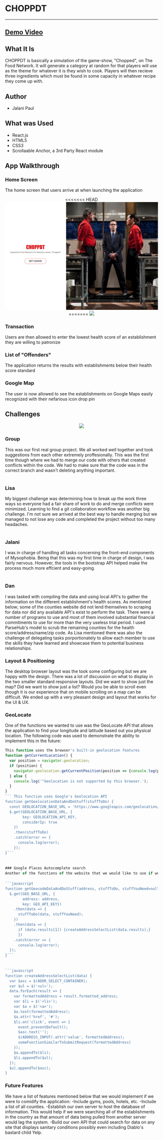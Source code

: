 # CHOPPDT
---
## [Demo Video](https://youtu.be/uLNvlpdSDJE)

## What It Is
CHOPPDT is basically a simulation of the game-show, "Chopped", on The Food Network. It will generate a category at random for that players will use as the theme for whatever it is they wish to cook. Players will then recieve three ingredients which must be found in some capacity in whatever recipe they come up with. 

## Author
* Jalani Paul


## What was Used
* React.js
* HTML5
* CSS3
* Scrollaable Anchor, a 3rd Party React module

## App Walkthrough

### Home Screen
The home screen that users arrive at when launching the application
<p align='center'>
<<<<<<< HEAD
    <img src='src/img/ReadMeImages/Home_page.png'>
=======
    <img src='src/img/ReadMeImages/Home_page.png
>>>>>>> 9bd0ee3179af24da8802544f33a2450e93c42c11
</p>

### UI
As the page loads, drop-down lists for zip code and health scores are populated via Javascript and a Google map centered on Atlanta is loaded.

### UX
When the user clicks the submit button, the zip code and health score are used to create an array with the restaurants that are at or below the minimum health score. Then the zip code is used to draw a map centered on the zip code using the Google Maps Javascript API. The array of restaurants is used to populate and display a table of data with name, address and health score and add markers to the map for each restaurant. Each marker has a click event that displays a popup window with the name, address, health score and a streetview image if available. The image is pulled via the Google Streetview API.

The markers are green, yellow or red depending on the restaurant score's relation to the minimum health score. The range from minimum health score to the lowest health score returned in the restaurant array for that zip code was calculated. That range was divided into thirds and the color applied for the section the restaurant fell into. So, if the user chose a minimum score of 90 and the lowest score of the restaurants in that zip code is 60, restaurants from 90 to 80 will have a green marker, restaurants from 79 to 70 will have a yellow marker and ones lower than 70 will have a red marker.


### Transaction
Users are then allowed to enter the lowest health score of an establishment they are willing to patronize


### List of "Offenders"
The application returns the results with establishments below their health score standard

### Google Map
The user is now allowed to see the establishments on Google Maps easily recognized with their nefarious icon drop pin

## Challenges
<p align='center'>
    <img src='images/trello.png'></img>
</p>

### Group
This was our first real group project. We all worked well together and took suggestions from each other extremely proffesionally.
This was the first time though where we had to merge our code with others that created conflicts within the code. We had to make sure that the code was in the correct branch and wasn't deleting anything important.
<br>
<br>
### Lisa

My biggest challenge was determining how to break up the work three ways so everyone had a fair share of work to do and merge conflicts were minimized. Learning to find a git collaboration workflow was another big challenge. I'm not sure we arrived at the best way to handle merging but we managed to not lose any code and completed the project without too many headaches.
<br>
<br>
### Jalani

I was in charge of handling all tasks concerning the front-end components of Mysophobia. Being that this was my first time in charge of design, I was fairly nervous. However, the tools in the bootstrap API helped make the process much more effcient and easy-going. 
<br>
<br>
### Dan
I was tasked with compiling the data and using local API's to gather the information on the different establishment's health scores. As mentioned below; some of the counties website did not lend themselves to scraping for data nor did any available API's exist to perform the task. There were a number of programs to use and most of them involved substantial financial commitments to use for more than the very useless trial period. I used ParseHub's model to scrub the remaining counties for the health score/address/name/zip code. As Lisa mentioned there was also the challenge of delegating tasks porportionately to allow each member to use the skills they have learned and showcase them to potential business relationships.
<br>

### Layout & Positioning
The desktop browser layout was the took some configuring but we are happy with the design. There was a lot of discussion on what to display in the two smaller standard responsive layouts. Did we want to show just the map? Did we want to show just a list? Would you be able to scroll even though it is our experience that on mobile scrolling on a map can be difficult. We ended up with a very pleasant design and layout that works for the UI & UX. 
### GeoLocate
One of the functions we wanted to use was the GeoLocate API that allows the application to find your longitude and latitude based out you physical location. The following code was used to demonstrate the ability to implement this in the future:

```javascript
This function uses the browser's built-in geolocation features
function getCurrentLocation() {
  var position = navigator.geolocation;
  if (position) {
    navigator.geolocation.getCurrentPosition(position => {console.log(position);});
  } else {
    console.log('"Geolocation is not supported by this browser.');
  }
}
``` This function uses Google's Geolocation API
function getGeolocationDataAndDoStuff(stuffToDo) {
  const GEOLOCATION_BASE_URL = 'https://www.googleapis.com/geolocation/v1/geolocate?'
  $.get(GEOLOCATION_BASE_URL, {
        key: GEOLOCATION_API_KEY,
        considerIp: true
    })
    .then(stuffToDo)
    .catch(error => {
      console.log(error);
    });
}```


### Google Places Autocomplete search
Another of the functions of the website that we would like to use if we were to move forward with the application would be auto-complete address with partial data(i.e. 123 Spoo = 123 Spooner St Quahog, RI. Lisa was able to write the code for this but the GeoCode API was not working up to our standards. Below is the code:

```javascript
function getGeocodeDataAndDoStuff(address, stuffToDo, stuffYouNeed=null) {
  $.get(GEO_BASE_URL, {
        address: address,
        key: GEO_API_KEY})
    .then(data => {
      stuffToDo(data, stuffYouNeed);
    })
    .then(data => {
      if (data.results[1]) {createAddressSelectList(data.results);}
      })
    .catch(error => {
      console.log(error);
  });
}```


```javascript
function createAddressSelectList(data) {
  var $asc = $(ADDR_SELECT_CONTAINER);
  var $ul = $('<ul>');
  data.forEach(result => {
    var formattedAddress = result.formatted_address;
    var $li = $('<li>');
    var $a = $('<a>');
    $a.text(formattedAddress);
    $a.attr('href', '#');
    $li.on('click', event => {
      event.preventDefault();
      $asc.text('');
      $(ADDRESS_INPUT).attr('value', formattedAddress);
      someFunctionSimilarToSubmitRequest(formattedAddress)
    });
    $a.appendTo($li);
    $li.appendTo($ul);
  });
  $ul.appendTo($asc);
}
```
</p>

### Future Features

We have a list of features mentioned below that we would implement if we were to comidify the application:
-Include gyms, pools, hotels, etc.
-Include a list of all counties.
-Establish our own server to host the database of information. This would help if we were searching all of the establishments in the country as that amount of data being pulled from another server would lag the system.
-Build our own API that could search for data on any site that displays sanitary conditions possibly even including Diablo's bastard child Yelp.


